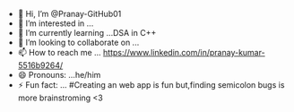 - 👋 Hi, I’m @Pranay-GitHub01
- 👀 I’m interested in ... 
- 🌱 I’m currently learning ...DSA in C++
- 💞️ I’m looking to collaborate on ... 
- 📫 How to reach me ... https://www.linkedin.com/in/pranay-kumar-5516b9264/
- 😄 Pronouns: ...he/him
- ⚡ Fun fact: ... #Creating an web app is fun but,finding semicolon bugs is more brainstroming <3

<!---
Pranay-GitHub01/Pranay-GitHub01 is a ✨ special ✨ repository because its `README.md` (this file) appears on your GitHub profile.
You can click the Preview link to take a look at your changes.
--->
